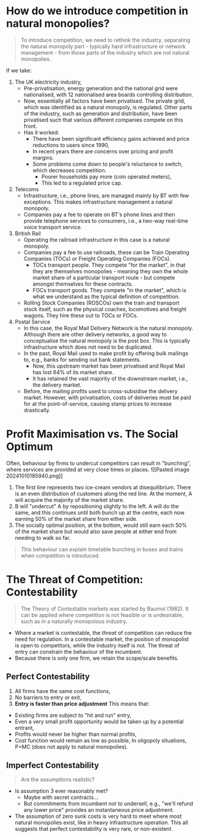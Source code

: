 # How do we introduce competition in natural monopolies?
>To introduce competition, we need to rethink the industry, separating the natural monopoly part - typically hard infrastructure or network management - from those parts of the industry which are not natural monopolies.

If we take:
1. The UK electricity industry,
	- Pre-privatisation, energy generation and the national grid were nationalised, with 12 nationalised area boards controlling distribution.
	- Now, essentially all factors have been privatised. The private grid, which was identified as a natural monopoly, is regulated. Other parts of the industry, such as generation and distribution, have been privatised such that various different companies compete on this front.
	- Has it worked:
		- There have been significant efficiency gains achieved and price reductions to users since 1990,
		- In recent years there are concerns over pricing and profit margins.
		- Some problems come down to people's reluctance to switch, which decreases competition.
			- Poorer households pay more (coin operated meters),
			- This led to a regulated price cap.
2. Telecoms
	- Infrastructure, i.e., phone lines, are managed mainly by BT with few exceptions. This makes infrastructure management a natural monopoly.
	- Companies pay a fee to operate on BT's phone lines and then provide telephone services to consumers, i.e., a two-way real-time voice transport service.
3. British Rail
	- Operating the railroad infrastructure in this case is a natural monopoly.
	- Companies pay a fee to use railroads, these can be Train Operating Companies (TOCs) or Freight Operating Companies (FOCs).
		- TOCs transport people. They compete "for the market", in that they are themselves monopolies - meaning they own the whole market share of a particular transport route - but compete amongst themselves for these contracts.
		- FOCs transport goods. They compete "in the market", which is what we understand as the typical definition of competition.
	- Rolling Stock Companies (ROSCOs) own the train and transport stock itself, such as the physical coaches, locomotives and freight wagons. They hire these out to TOCs or FOCs.
4. Postal Service
	- In this case, the Royal Mail Delivery Network is the natural monopoly. Although there are other delivery networks, a good way to conceptualise the natural monopoly is the post box. This is typically infrastructure which does not need to be duplicated.
	- In the past, Royal Mail used to make profit by offering bulk mailings to, e.g., banks for sending out bank statements.
		- Now, this upstream market has been privatised and Royal Mail has lost 64% of its market share.
		- It has retained the vast majority of the downstream market, i.e., the delivery market.
	- Before, the mailing profits used to cross-subsidise the delivery market. However, with privatisation, costs of deliveries must be paid for at the point-of-service, causing stamp prices to increase drastically.
# Profit Maximisation vs. The Social Optimum
Often, behaviour by firms to undercut competitors can result in "bunching", where services are provided at very close times or places.
![[Pasted image 20241010185940.png]]
1. The first line represents two ice-cream vendors at disequilibrium. There is an even distribution of customers along the red line. At the moment, A will acquire the majority of the market share.
2. B will "undercut" A by repositioning slightly to the left. A will do the same, and this continues until both bunch up at the centre, each now earning 50% of the market share from either side.
3. The socially optimal position, at the bottom, would still earn each 50% of the market share but would also save people at either end from needing to walk so far.
>This behaviour can explain timetable bunching in buses and trains when competition is introduced.

# The Threat of Competition: Contestability
>The Theory of Contestable markets was started by Baumol (1982).
>It can be applied where competition is not feasible or is undesirable, such as in a naturally monopolous industry.
- Where a market is contestable, the *threat* of competition can reduce the need for regulation.
In a contestable market, the position of monopolist is open to competitors, while the industry itself is not. The threat of entry can constrain the behaviour of the incumbent.
- Because there is only one firm, we retain the scope/scale benefits.
## Perfect Contestability
1. All firms have the same cost functions,
2. No barriers to entry or exit,
3. **Entry is faster than price adjustment**
This means that:
- Existing firms are subject to "hit and run" entry,
- Even a very small profit opportunity would be taken up by a potential entrant,
- Profits would never be higher than normal profits,
- Cost function would remain as low as possible,
In oligopoly situations, P=MC (does not apply to natural monopolies).
## Imperfect Contestability
>Are the assumptions realistic?
- Is assumption 3 ever reasonably met?
	- Maybe with secret contracts...
	- But commitments from incumbent not to undersell, e.g., "we'll refund any lower price" provides an instantaneous price adjustment.
- The assumption of zero sunk costs is very hard to meet where most natural monopolies exist, like in heavy infrastructure operation.
This all suggests that perfect contestability is very rare, or non-existent.
